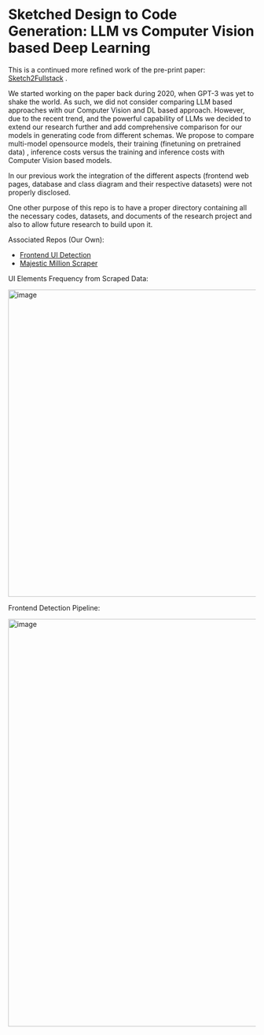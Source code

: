 # Sketched Design to Code Generation: LLM vs Computer Vision based Deep Learning

This is a continued more refined work of the pre-print paper: [Sketch2Fullstack](https://arxiv.org/pdf/2211.14607v1) .


We started working on the paper back during 2020, when GPT-3 was yet to shake the world. As such, we did not consider comparing LLM based approaches with our Computer Vision and DL based approach. However, due to the recent trend, and the powerful capability of LLMs we decided to extend our research further and add comprehensive comparison for our models in generating code from different schemas. We propose to compare multi-model opensource models, their training (finetuning on pretrained data) , inference costs versus the training and inference costs with Computer Vision based models.

In our previous work the integration of the different aspects (frontend web pages, database and class diagram  and their respective datasets) were not properly disclosed.

One other purpose of this repo is to have a proper directory containing all the necessary codes, datasets, and documents of the research project and also to allow future research to build upon it.

Associated Repos (Our Own):
- [Frontend UI Detection](https://github.com/Somoy73/Frontend-UI-Element-Detection-and-Classification)
- [Majestic Million Scraper](https://github.com/Somoy73/WebScraping)

UI Elements Frequency from Scraped Data:

<img width="624" alt="image" src="https://github.com/user-attachments/assets/e18740e5-5957-41f3-bdff-bf9c4b647ad9" />


Frontend Detection Pipeline: 

<img width="828" alt="image" src="https://github.com/user-attachments/assets/97fdece7-426c-4615-b133-f7d4b3ae7166" />
